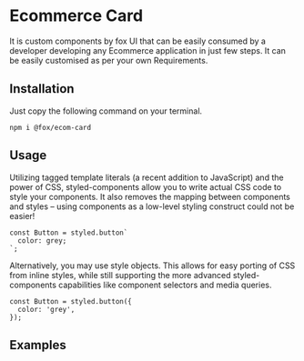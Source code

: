 # Ecommerce Card

It is custom components by fox UI that can be easily consumed by a developer developing any Ecommerce application in just few steps.
It can be easily customised as per your own Requirements.

## Installation

Just copy the following command on your terminal.
```
npm i @fox/ecom-card
```

## Usage

Utilizing tagged template literals (a recent addition to JavaScript) and the power of CSS, styled-components allow you to write actual CSS code to style your components. It also removes the mapping between components and styles – using components as a low-level styling construct could not be easier!

```
const Button = styled.button`
  color: grey;
`;
```

Alternatively, you may use style objects. This allows for easy porting of CSS from inline styles, while still supporting the more advanced styled-components capabilities like component selectors and media queries.

```
const Button = styled.button({
  color: 'grey',
});
```

## Examples